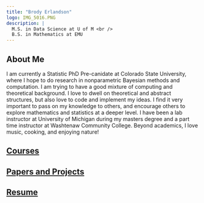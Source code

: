 ```yaml
---
title: "Brody Erlandson"
logo: IMG_5016.PNG
description: |
  M.S. in Data Science at U of M <br />
  B.S. in Mathematics at EMU
---
```


## About Me

I am currently a Statistic PhD Pre-canidate at Colorado State University, where I hope to do research in nonparametric Bayesian methods and computation. I am trying to have a good mixture of computing and theoretical background. I love to dwell on theoretical and abstract structures, but also love to code and implement my ideas. I find it very important to pass on my knowledge to others, and encourage others to explore mathematics and statistics at a deeper level. I have been a lab instructor at University of Michigan during my masters degree and a part time instructor at Washtenaw Community College. Beyond academics, I love music, cooking, and enjoying nature!

## [Courses](Courses/)

## [Papers and Projects](https://brodyee.github.io/)

## [Resume](ResumeJun2022.pdf)
<!--
## Welcome to GitHub Pages

You can use the [editor on GitHub](https://github.com/brodyee/brodyee.github.io/edit/main/index.md) to maintain and preview the content for your website in Markdown files.

Whenever you commit to this repository, GitHub Pages will run [Jekyll](https://jekyllrb.com/) to rebuild the pages in your site, from the content in your Markdown files.

### Markdown

Markdown is a lightweight and easy-to-use syntax for styling your writing. It includes conventions for

```markdown
Syntax highlighted code block

# Header 1
## Header 2
### Header 3

- Bulleted
- List

1. Numbered
2. List

**Bold** and _Italic_ and `Code` text

[Link](url) and ![Image](src)
```

For more details see [Basic writing and formatting syntax](https://docs.github.com/en/github/writing-on-github/getting-started-with-writing-and-formatting-on-github/basic-writing-and-formatting-syntax).

### Jekyll Themes

Your Pages site will use the layout and styles from the Jekyll theme you have selected in your [repository settings](https://github.com/brodyee/brodyee.github.io/settings/pages). The name of this theme is saved in the Jekyll `_config.yml` configuration file.

### Support or Contact

Having trouble with Pages? Check out our [documentation](https://docs.github.com/categories/github-pages-basics/) or [contact support](https://support.github.com/contact) and we’ll help you sort it out.

-->
